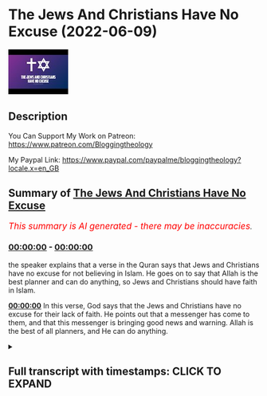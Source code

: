 # The Jews And Christians Have No Excuse (2022-06-09)

![alt The Jews And Christians Have No Excuse](t479eVpUGOU.jpg "The Jews And Christians Have No Excuse")

## Description

You Can Support My Work on Patreon:
https://www.patreon.com/Bloggingtheology

My Paypal Link: 
https://www.paypal.com/paypalme/bloggingtheology?locale.x=en_GB

## Summary of [The Jews And Christians Have No Excuse](https://www.youtube.com/watch?v=t479eVpUGOU)


*<span style="color:red; font-size:125%">This summary is AI generated - there may be inaccuracies</span>. [](/)*

### [00:00:00](https://www.youtube.com/watch?v=t479eVpUGOU&t=0) - [00:00:00](https://www.youtube.com/watch?v=t479eVpUGOU&t=0)

the speaker explains that a verse in the Quran says that Jews and Christians have no excuse for not believing in Islam. He goes on to say that Allah is the best planner and can do anything, so Jews and Christians should have faith in Islam.

**[00:00:00](https://www.youtube.com/watch?v=t479eVpUGOU&t=0)** In this verse, God says that the Jews and Christians have no excuse for their lack of faith. He points out that a messenger has come to them, and that this messenger is bringing good news and warning. Allah is the best of all planners, and He can do anything.

<details><summary><h2>Full transcript with timestamps: CLICK TO EXPAND</h2></summary>

[0:00:00](https://youtu.be/t479eVpUGOU?t=0) In this short verse God says to the people of the 
book the Jews and the Christians that they have    
[0:00:07](https://youtu.be/t479eVpUGOU?t=7) no excuse: Oh people of the book 
our messenger has indeed come to you    
[0:00:15](https://youtu.be/t479eVpUGOU?t=15) making things clear to you after an interval 
between the messengers so you do not say    
[0:00:21](https://youtu.be/t479eVpUGOU?t=21) that has never come to us a deliverer of good 
news or a warner now there has come to you    
[0:00:29](https://youtu.be/t479eVpUGOU?t=29) a deliver of good news and a warner 
and Allah is most capable of everything  

</details>
